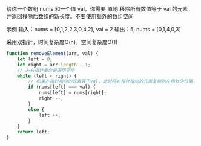 给你一个数组 nums 和一个值 val，你需要 原地 移除所有数值等于 val 的元素，并返回移除后数组的新长度。不要使用额外的数组空间

示例
输入：nums = [0,1,2,2,3,0,4,2], val = 2
输出：5, nums = [0,1,4,0,3]

采用双指针，时间复杂度O(n)，空间复杂度O(1)

```js
function removeElement(arr, val) {
    let left = 0;
    let right = arr.length - 1;
    // 左右指针重合是遍历完毕
    while (left < right) {
        // 如果左指针指向的元素等于val，此时将右指针指向的元素复制到左指针的位置，然后右指针左移一位。如果赋值过来的元素恰好也等于val，可以继续把右指针指向的元素的值赋值过来
        if (nums[left] === val) {
            nums[left] = nums[right];
            right --;
        }
        else {
            left ++;
        }
    }
    return left;
}
```